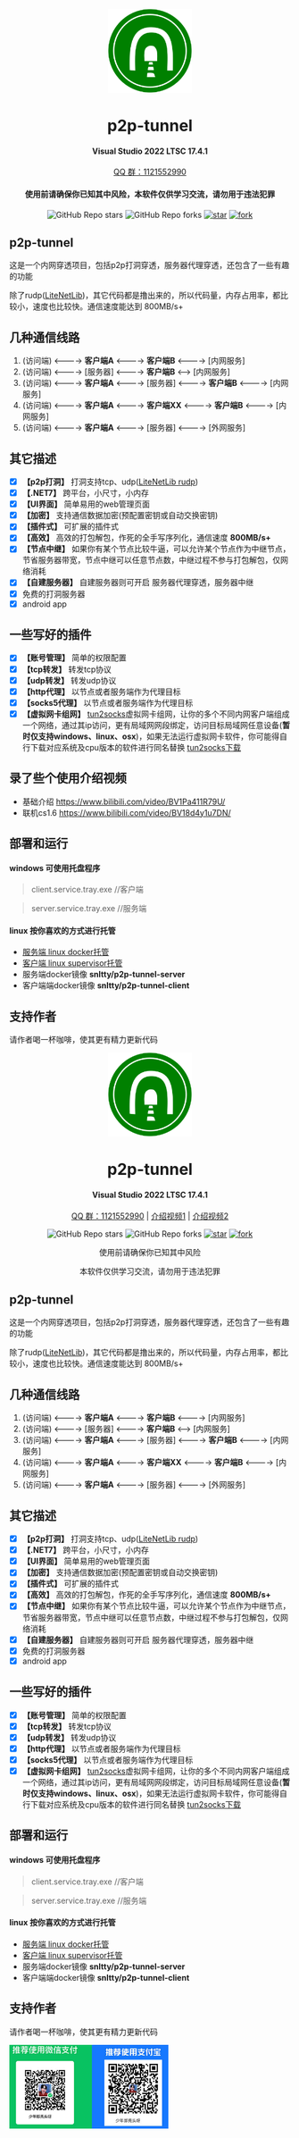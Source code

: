 <!--
 * @Author: snltty
 * @Date: 2021-08-22 14:09:03
 * @LastEditors: snltty
 * @LastEditTime: 2022-11-21 16:36:26
 * @version: v1.0.0
 * @Descripttion: 功能说明
 * @FilePath: \client.service.ui.webd:\desktop\p2p-tunnel\README.md
-->
<div align="center">
<p><img src="./logo.svg" height="150"></p> 

# p2p-tunnel
#### Visual Studio 2022 LTSC 17.4.1
<a href="https://jq.qq.com/?_wv=1027&k=ucoIVfz4" target="_blank">QQ 群：1121552990</a>
#### 使用前请确保你已知其中风险，本软件仅供学习交流，请勿用于违法犯罪

![GitHub Repo stars](https://img.shields.io/github/stars/snltty/p2p-tunnel?style=social)
![GitHub Repo forks](https://img.shields.io/github/forks/snltty/p2p-tunnel?style=social)
[![star](https://gitee.com/snltty/p2p-tunnel/badge/star.svg?theme=dark)](https://gitee.com/snltty/p2p-tunnel/stargazers)
[![fork](https://gitee.com/snltty/p2p-tunnel/badge/fork.svg?theme=dark)](https://gitee.com/snltty/p2p-tunnel/members)


</div>

## p2p-tunnel

这是一个内网穿透项目，包括p2p打洞穿透，服务器代理穿透，还包含了一些有趣的功能

除了rudp(<a href="https://github.com/RevenantX/LiteNetLib" target="_blank">LiteNetLib</a>)，其它代码都是撸出来的，所以代码量，内存占用率，都比较小，速度也比较快。通信速度能达到 800MB/s+

## 几种通信线路
1. (访问端) <----> **客户端A** <----> **客户端B** <----> [内网服务]
2. (访问端) <----> [服务器] <----> **客户端B** <--> [内网服务]
3. (访问端) <----> **客户端A** <----> [服务器] <----> **客户端B** <----> [内网服务]
4. (访问端) <----> **客户端A** <----> **客户端XX** <----> **客户端B** <----> [内网服务]
5. (访问端) <----> **客户端A** <----> [服务器] <----> [外网服务]


## 其它描述
- [x] **【p2p打洞】** 打洞支持tcp、udp(<a href="https://github.com/RevenantX/LiteNetLib" target="_blank">LiteNetLib rudp</a>)
- [x] **【.NET7】** 跨平台，小尺寸，小内存
- [x] **【UI界面】** 简单易用的web管理页面
- [x] **【加密】** 支持通信数据加密(预配置密钥或自动交换密钥)
- [x] **【插件式】** 可扩展的插件式
- [x] **【高效】** 高效的打包解包，作死的全手写序列化，通信速度 **800MB/s+**
- [x] **【节点中继】** 如果你有某个节点比较牛逼，可以允许某个节点作为中继节点，节省服务器带宽，节点中继可以任意节点数，中继过程不参与打包解包，仅网络消耗
- [x] **【自建服务器】** 自建服务器则可开启 服务器代理穿透，服务器中继
- [x] 免费的打洞服务器
- [x] android app

## 一些写好的插件
- [x] **【账号管理】** 简单的权限配置
- [x] **【tcp转发】** 转发tcp协议
- [x] **【udp转发】** 转发udp协议
- [x] **【http代理】**  以节点或者服务端作为代理目标
- [x] **【socks5代理】** 以节点或者服务端作为代理目标
- [x] **【虚拟网卡组网】** <a href="https://github.com/xjasonlyu/tun2socks" target="_blank">tun2socks</a>虚拟网卡组网，让你的多个不同内网客户端组成一个网络，通过其ip访问，更有局域网网段绑定，访问目标局域网任意设备(**暂时仅支持windows、linux、osx**)，如果无法运行虚拟网卡软件，你可能得自行下载对应系统及cpu版本的软件进行同名替换 <a href="https://github.com/xjasonlyu/tun2socks/releases" target="_blank">tun2socks下载</a>

## 录了些个使用介绍视频
- 基础介绍 <a href="https://www.bilibili.com/video/BV1Pa411R79U/">https://www.bilibili.com/video/BV1Pa411R79U/</a>
- 联机cs1.6 <a href="https://www.bilibili.com/video/BV18d4y1u7DN/">https://www.bilibili.com/video/BV18d4y1u7DN/</a>

## 部署和运行
#### windows 可使用托盘程序
> client.service.tray.exe    //客户端

>server.service.tray.exe    //服务端

#### linux 按你喜欢的方式进行托管
- <a href="./readme/server-linux.md">服务端 linux docker托管</a>
- <a href="./readme/client-linux.md">客户端 linux supervisor托管</a>
- 服务端docker镜像  **snltty/p2p-tunnel-server**
- 客户端端docker镜像  **snltty/p2p-tunnel-client**


## 支持作者
请作者喝一杯咖啡，使其更有精力更新代码
<!--
 * @Author: snltty
 * @Date: 2021-08-22 14:09:03
 * @LastEditors: snltty
 * @LastEditTime: 2022-11-21 16:36:26
 * @version: v1.0.0
 * @Descripttion: 功能说明
 * @FilePath: \client.service.ui.webd:\desktop\p2p-tunnel\README.md
-->
<div align="center">
<p><img src="./logo.svg" height="150"></p> 

# p2p-tunnel
#### Visual Studio 2022 LTSC 17.4.1
<a href="https://jq.qq.com/?_wv=1027&k=ucoIVfz4" target="_blank">QQ 群：1121552990</a> | <a href="https://www.bilibili.com/video/BV1Pa411R79U/">介绍视频1</a> | <a href="https://www.bilibili.com/video/BV18d4y1u7DN/">介绍视频2</a> 

![GitHub Repo stars](https://img.shields.io/github/stars/snltty/p2p-tunnel?style=social)
![GitHub Repo forks](https://img.shields.io/github/forks/snltty/p2p-tunnel?style=social)
[![star](https://gitee.com/snltty/p2p-tunnel/badge/star.svg?theme=dark)](https://gitee.com/snltty/p2p-tunnel/stargazers)
[![fork](https://gitee.com/snltty/p2p-tunnel/badge/fork.svg?theme=dark)](https://gitee.com/snltty/p2p-tunnel/members)

使用前请确保你已知其中风险

本软件仅供学习交流，请勿用于违法犯罪

</div>

## p2p-tunnel

这是一个内网穿透项目，包括p2p打洞穿透，服务器代理穿透，还包含了一些有趣的功能

除了rudp(<a href="https://github.com/RevenantX/LiteNetLib" target="_blank">LiteNetLib</a>)，其它代码都是撸出来的，所以代码量，内存占用率，都比较小，速度也比较快。通信速度能达到 800MB/s+

## 几种通信线路
1. (访问端) <----> **客户端A** <----> **客户端B** <----> [内网服务]
2. (访问端) <----> [服务器] <----> **客户端B** <--> [内网服务]
3. (访问端) <----> **客户端A** <----> [服务器] <----> **客户端B** <----> [内网服务]
4. (访问端) <----> **客户端A** <----> **客户端XX** <----> **客户端B** <----> [内网服务]
5. (访问端) <----> **客户端A** <----> [服务器] <----> [外网服务]


## 其它描述
- [x] **【p2p打洞】** 打洞支持tcp、udp(<a href="https://github.com/RevenantX/LiteNetLib" target="_blank">LiteNetLib rudp</a>)
- [x] **【.NET7】** 跨平台，小尺寸，小内存
- [x] **【UI界面】** 简单易用的web管理页面
- [x] **【加密】** 支持通信数据加密(预配置密钥或自动交换密钥)
- [x] **【插件式】** 可扩展的插件式
- [x] **【高效】** 高效的打包解包，作死的全手写序列化，通信速度 **800MB/s+**
- [x] **【节点中继】** 如果你有某个节点比较牛逼，可以允许某个节点作为中继节点，节省服务器带宽，节点中继可以任意节点数，中继过程不参与打包解包，仅网络消耗
- [x] **【自建服务器】** 自建服务器则可开启 服务器代理穿透，服务器中继
- [x] 免费的打洞服务器
- [x] android app

## 一些写好的插件
- [x] **【账号管理】** 简单的权限配置
- [x] **【tcp转发】** 转发tcp协议
- [x] **【udp转发】** 转发udp协议
- [x] **【http代理】**  以节点或者服务端作为代理目标
- [x] **【socks5代理】** 以节点或者服务端作为代理目标
- [x] **【虚拟网卡组网】** <a href="https://github.com/xjasonlyu/tun2socks" target="_blank">tun2socks</a>虚拟网卡组网，让你的多个不同内网客户端组成一个网络，通过其ip访问，更有局域网网段绑定，访问目标局域网任意设备(**暂时仅支持windows、linux、osx**)，如果无法运行虚拟网卡软件，你可能得自行下载对应系统及cpu版本的软件进行同名替换 <a href="https://github.com/xjasonlyu/tun2socks/releases" target="_blank">tun2socks下载</a>

## 部署和运行
#### windows 可使用托盘程序
> client.service.tray.exe    //客户端

>server.service.tray.exe    //服务端

#### linux 按你喜欢的方式进行托管
- <a href="./readme/server-linux.md">服务端 linux docker托管</a>
- <a href="./readme/client-linux.md">客户端 linux supervisor托管</a>
- 服务端docker镜像  **snltty/p2p-tunnel-server**
- 客户端端docker镜像  **snltty/p2p-tunnel-client**


## 支持作者
请作者喝一杯咖啡，使其更有精力更新代码

<p><img src="./qr.jpg" height="150"></p> 